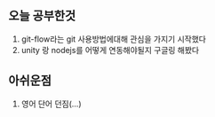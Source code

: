 ## 오늘 공부한것
1. git-flow라는 git 사용방법에대해 관심을 가지기 시작했다
2. unity 랑 nodejs를 어떻게 연동해야될지 구글링 해봤다
## 아쉬운점
1. 영어 단어 던짐(...)